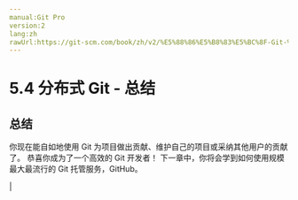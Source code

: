 ```yaml
---
manual:Git Pro
version:2
lang:zh
rawUrl:https://git-scm.com/book/zh/v2/%E5%88%86%E5%B8%83%E5%BC%8F-Git-%E6%80%BB%E7%BB%93
---
```



# 5.4 分布式 Git - 总结

## 总结<a name="_总结_6"></a>


你现在能自如地使用 Git 为项目做出贡献、维护自己的项目或采纳其他用户的贡献了。 恭喜你成为了一个高效的 Git 开发者！ 下一章中，你将会学到如何使用规模最大最流行的 Git 托管服务，GitHub。


|


